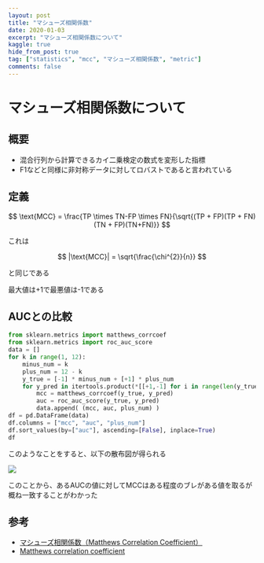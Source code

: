 ```yaml
---
layout: post
title: "マシューズ相関係数"
date: 2020-01-03
excerpt: "マシューズ相関係数について"
kaggle: true
hide_from_post: true
tag: ["statistics", "mcc", "マシューズ相関係数", "metric"]
comments: false
---
```


# マシューズ相関係数について

## 概要
 - 混合行列から計算できるカイ二乗検定の数式を変形した指標
 - F1などと同様に非対称データに対してロバストであると言われている

## 定義

$$
\text{MCC} = \frac{TP \times TN-FP \times FN}{\sqrt{(TP + FP)(TP + FN)(TN + FP)(TN+FN)}}
$$

これは

$$
|\text{MCC}| = \sqrt{\frac{\chi^{2}}{n}}
$$

と同じである  

最大値は+1で最悪値は-1である

## AUCとの比較

```python
from sklearn.metrics import matthews_corrcoef
from sklearn.metrics import roc_auc_score
data = []
for k in range(1, 12):
    minus_num = k
    plus_num = 12 - k
    y_true = [-1] * minus_num + [+1] * plus_num
    for y_pred in itertools.product(*[[+1,-1] for i in range(len(y_true))]):
        mcc = matthews_corrcoef(y_true, y_pred)
        auc = roc_auc_score(y_true, y_pred)
        data.append( (mcc, auc, plus_num) )
df = pd.DataFrame(data)
df.columns = ["mcc", "auc", "plus_num"]
df.sort_values(by=["auc"], ascending=[False], inplace=True)
df
```
このようなことをすると、以下の散布図が得られる  

<div>
  <img src="https://user-images.githubusercontent.com/4949982/141970790-1056c4f3-2a6f-4468-b058-dd8ab472eba0.png">
</div>

このことから、あるAUCの値に対してMCCはある程度のブレがある値を取るが概ね一致することがわかった

## 参考
 - [マシューズ相関係数（Matthews Correlation Coefficient）](https://mathwords.net/mcc)
 - [Matthews correlation coefficient](https://en.wikipedia.org/wiki/Matthews_correlation_coefficient)
